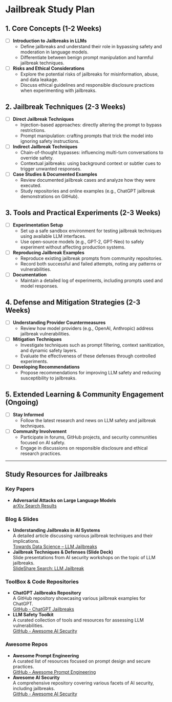 # Jailbreak Study Plan

## 1. Core Concepts (1-2 Weeks)
- [ ] **Introduction to Jailbreaks in LLMs**
  - Define jailbreaks and understand their role in bypassing safety and moderation in language models.
  - Differentiate between benign prompt manipulation and harmful jailbreak techniques.
- [ ] **Risks and Ethical Considerations**
  - Explore the potential risks of jailbreaks for misinformation, abuse, and data leakage.
  - Discuss ethical guidelines and responsible disclosure practices when experimenting with jailbreaks.

## 2. Jailbreak Techniques (2-3 Weeks)
- [ ] **Direct Jailbreak Techniques**
  - Injection-based approaches: directly altering the prompt to bypass restrictions.
  - Prompt manipulation: crafting prompts that trick the model into ignoring safety instructions.
- [ ] **Indirect Jailbreak Techniques**
  - Chain-of-thought bypasses: influencing multi-turn conversations to override safety.
  - Contextual jailbreaks: using background context or subtler cues to trigger unwanted responses.
- [ ] **Case Studies & Documented Examples**
  - Review documented jailbreak cases and analyze how they were executed.
  - Study repositories and online examples (e.g., ChatGPT jailbreak demonstrations on GitHub).

## 3. Tools and Practical Experiments (2-3 Weeks)
- [ ] **Experimentation Setup**
  - Set up a safe sandbox environment for testing jailbreak techniques using available LLM interfaces.
  - Use open-source models (e.g., GPT-2, GPT-Neo) to safely experiment without affecting production systems.
- [ ] **Reproducing Jailbreak Examples**
  - Reproduce existing jailbreak prompts from community repositories.
  - Record both successful and failed attempts, noting any patterns or vulnerabilities.
- [ ] **Documentation**
  - Maintain a detailed log of experiments, including prompts used and model responses.

## 4. Defense and Mitigation Strategies (2-3 Weeks)
- [ ] **Understanding Provider Countermeasures**
  - Review how model providers (e.g., OpenAI, Anthropic) address jailbreak vulnerabilities.
- [ ] **Mitigation Techniques**
  - Investigate techniques such as prompt filtering, context sanitization, and dynamic safety layers.
  - Evaluate the effectiveness of these defenses through controlled experiments.
- [ ] **Developing Recommendations**
  - Propose recommendations for improving LLM safety and reducing susceptibility to jailbreaks.

## 5. Extended Learning & Community Engagement (Ongoing)
- [ ] **Stay Informed**
  - Follow the latest research and news on LLM safety and jailbreak techniques.
- [ ] **Community Involvement**
  - Participate in forums, GitHub projects, and security communities focused on AI safety.
  - Engage in discussions on responsible disclosure and ethical research practices.

---

## Study Resources for Jailbreaks

### Key Papers
- **Adversarial Attacks on Large Language Models**  
  [arXiv Search Results](https://arxiv.org/search/?query=jailbreak+language+model&searchtype=all)

### Blog & Slides
- **Understanding Jailbreaks in AI Systems**  
  A detailed article discussing various jailbreak techniques and their implications.  
  [Towards Data Science – LLM Jailbreaks](https://towardsdatascience.com/search?q=llm+jailbreak)
- **Jailbreak Techniques & Defenses (Slide Deck)**  
  Slide presentations from AI security workshops on the topic of LLM jailbreaks.  
  [SlideShare Search: LLM Jailbreak](https://www.slideshare.net/search/slideshow?searchfrom=header&q=llm+jailbreak)

### ToolBox & Code Repositories
- **ChatGPT Jailbreaks Repository**  
  A GitHub repository showcasing various jailbreak examples for ChatGPT.  
  [GitHub - ChatGPT Jailbreaks](https://github.com/dair-ai/ChatGPT-jailbreaks)
- **LLM Safety Toolkit**  
  A curated collection of tools and resources for assessing LLM vulnerabilities.  
  [GitHub - Awesome AI Security](https://github.com/AI-secure/awesome-ai-security)

### Awesome Repos
- **Awesome Prompt Engineering**  
  A curated list of resources focused on prompt design and secure practices.  
  [GitHub - Awesome Prompt Engineering](https://github.com/promptslab/awesome-prompt-engineering)
- **Awesome AI Security**  
  A comprehensive repository covering various facets of AI security, including jailbreaks.  
  [GitHub - Awesome AI Security](https://github.com/AI-secure/awesome-ai-security)
